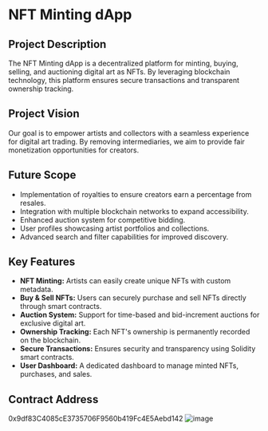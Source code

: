 # NFT Minting dApp

## Project Description
The NFT Minting dApp is a decentralized platform for minting, buying, selling, and auctioning digital art as NFTs. By leveraging blockchain technology, this platform ensures secure transactions and transparent ownership tracking.

## Project Vision
Our goal is to empower artists and collectors with a seamless experience for digital art trading. By removing intermediaries, we aim to provide fair monetization opportunities for creators.

## Future Scope
- Implementation of royalties to ensure creators earn a percentage from resales.
- Integration with multiple blockchain networks to expand accessibility.
- Enhanced auction system for competitive bidding.
- User profiles showcasing artist portfolios and collections.
- Advanced search and filter capabilities for improved discovery.

## Key Features
- **NFT Minting:** Artists can easily create unique NFTs with custom metadata.
- **Buy & Sell NFTs:** Users can securely purchase and sell NFTs directly through smart contracts.
- **Auction System:** Support for time-based and bid-increment auctions for exclusive digital art.
- **Ownership Tracking:** Each NFT's ownership is permanently recorded on the blockchain.
- **Secure Transactions:** Ensures security and transparency using Solidity smart contracts.
- **User Dashboard:** A dedicated dashboard to manage minted NFTs, purchases, and sales.
## Contract Address
0x9df83C4085cE3735706F9560b419Fc4E5Aebd142
![image](https://github.com/user-attachments/assets/7e431c2d-3ef2-44c0-a761-8868a0622877)

